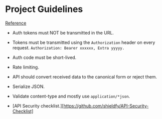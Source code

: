 # Project Guidelines
[Reference](https://github.com/elsewhencode/project-guidelines#92-api-security)

- Auth tokens must NOT be transmitted in the URL.
- Tokens must be transmitted using the `Authorization` header on every request. `Authorization: Bearer xxxxxx, Extra yyyyy.`
- Auth code must be short-lived.
- Rate limiting.
- API should convert received data to the canonical form or reject them.
- Serialize JSON.
- Validate content-type and mostly use `application/*json`.

- [API Security checklist.][https://github.com/shieldfy/API-Security-Checklist]
